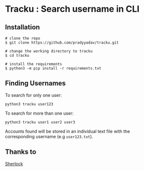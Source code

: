 # Tracku : Search username in CLI


## Installation

```console
# clone the repo
$ git clone https://github.com/pradyyadav/tracku.git

# change the working directory to tracku
$ cd tracku

# install the requirements
$ python3 -m pip install -r requirements.txt
```

## Finding Usernames

To search for only one user:
```
python3 tracku user123
```

To search for more than one user:
```
python3 tracku user1 user2 user3
```

Accounts found will be stored in an individual text file with the corresponding username (e.g ```user123.txt```).


## Thanks to 

[Sherlock](https://github.com/sherlock-project/sherlock)
